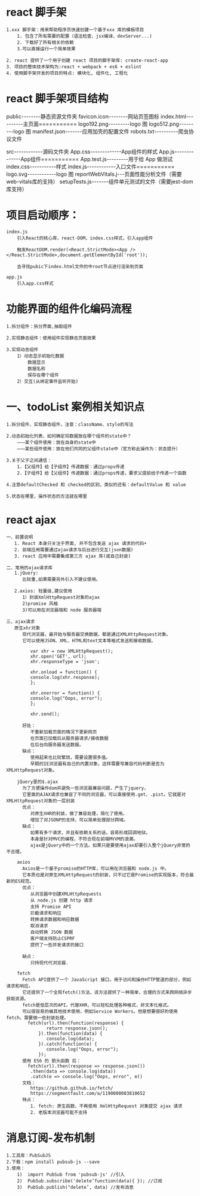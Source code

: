 # react 脚手架

    1.xxx 脚手架：用来帮助程序员快速创建一个基于xxx 库的模板项目
        1. 包含了所有需要的配置（语法检查、jsx编译、devServer...)
        2. 下载好了所有相关的依赖
        3.可以直接运行一个简单效果

    2. react 提供了一个用于创建 react 项目的脚手架库: create-react-app
    3. 项目的整体技术架构为:react + webpack + es6 + eslint
    4. 使用脚手架开发的项目的特点: 模块化, 组件化, 工程化

# react 脚手架项目结构


public--------静态资源文件夹
       favicon.icon--------网站页签图标
       index.html----------主页面===========
       logo192.png---------logo 图
       logo512.png---------logo 图
       manifest.json-------应用加壳的配置文件
       robots.txt----------爬虫协议文件



src------------源码文件夹
       App.css-------------App组件的样式
       App.js--------------App组件===========
       App.test.js---------用于给 App 做测试
       index.css-----------样式
       index.js------------入口文件===========
       logo.svg------------logo 图
       reportWebVitals.j---页面性能分析文件（需要web-vitals库的支持）
       setupTests.js-------组件单元测试的文件（需要jest-dom库支持）


# 项目启动顺序：

    index.js
        引入React的核心库，react-DOM，index.css样式，引入app组件

        触发ReactDOM.render(<React.StrictMode><App /></React.StrictMode>,document.getElementById('root'));

        去寻找pubic下index.html文件的中root节点进行渲染到页面

    app.js
        引入app.css样式

# 功能界面的组件化编码流程

    1.拆分组件：拆分界面,抽取组件

    2.实现静态组件：使用组件实现静态页面效果

    3.实现动态组件
        1）动态显示初始化数据
            数据显示
            数据名称
            保存在哪个组件
        2）交互(从绑定事件监听开始)

# 一、todoList 案例相关知识点

    1.拆分组件、实现静态组件，注意：className、style的写法

    2.动态初始化列表，如何确定将数据放在哪个组件的state中？
        ———某个组件使用：放在自身的state中
        ———某些组件使用：放在他们共同的父组件state中（官方称此操作为：状态提升）

    3.关于父子之间通信：
        1.【父组件】给【子组件】传递数据：通过props传递
        2.【子组件】给【父组件】传递数据：通过props传递，要求父提前给子传递一个函数

    4.注意defaultChecked 和 checked的区别，类似的还有：defaultValue 和 value

    5.状态在哪里，操作状态的方法就在哪里

# react ajax

    一、前置说明
       1. React 本身只关注于界面, 并不包含发送 ajax 请求的代码•
       2. 前端应用需要通过ajax请求与后台进行交互(json数据)
       3. react 应用中需要集成第三方 ajax 库(或自己封装)

    二、常用的ajax请求库
       1.jQuery:
          比较重,如果需要另外引入不建议使用。

       2.axios: 轻量级,建议使用
          1）封装XmlHttpRequest对象的ajax
          2)promise 风格
          3)可以用在浏览器端和 node 服务器端

    三、ajax请求
       原生xhr对象
          现代浏览器，最开始与服务器交换数据，都是通过XMLHttpRequest对象。
          它可以使用JSON、XML、HTML和text文本等格式发送和接收数据。

             var xhr = new XMLHttpRequest();
             xhr.open('GET', url);
             xhr.responseType = 'json';

             xhr.onload = function() {
             console.log(xhr.response);
             };

             xhr.onerror = function() {
             console.log("Oops, error");
             };

             xhr.send();

          好处：
             不重新加载页面的情况下更新网页
             在页面已加载后从服务器请求/接收数据
             在后台向服务器发送数据。
          缺点：
             使用起来也比较繁琐，需要设置很多值。
             早期的IE浏览器有自己的内置对象，这样需要写兼容代码判断是否为XMLHttpRequest对象。

        jQuery里的$.ajax
          为了方便操作dom并避免一些浏览器兼容问题，产生了jquery，
          它里面的AJAX请求也兼容了不同的浏览器，可以直接使用.get、.pist。它就是对XMLHttpRequest对象的一层封装
          优点：
             对原生XHR的封装，做了兼容处理，简化了使用。
             增加了对JSONP的支持，可以简单处理部分跨域。
          缺点：
             如果有多个请求，并且有依赖关系的话，容易形成回调地狱。
             本身是针对MVC的编程，不符合现在前端MVVM的浪潮。
             ajax是jQuery中的一个方法。如果只是要使用ajax却要引入整个jQuery非常的不合理。

        axios
          Axios是一个基于promise的HTTP库，可以用在浏览器和 node.js 中。
          它本质也是对原生XMLHttpRequest的封装，只不过它是Promise的实现版本，符合最新的ES规范。
          优点：
             从浏览器中创建XMLHttpRequests
             从 node.js 创建 http 请求
             支持 Promise API
             拦截请求和响应
             转换请求数据和响应数据
             取消请求
             自动转换 JSON 数据
             客户端支持防止CSPRF
             提供了一些并发请求的接口

          缺点：
             只持现代代浏览器.

        fetch
          Fetch API提供了一个 JavaScript 接口，用于访问和操作HTTP管道的部分，例如请求和响应。
          它还提供了一个全局fetch()方法，该方法提供了一种简单，合理的方式来跨网络异步获取资源。
          fetch是低层次的API，代替XHR，可以轻松处理各种格式，非文本化格式。
          可以很容易的被其他技术使用，例如Service Workers。但是想要很好的使用fetch，需要做一些封装处理。
            fetch(url).then(function(response) {
                   return response.json();
                }).then(function(data) {
                   console.log(data);
                }).catch(function(e) {
                   console.log("Oops, error");
                });
          使用 ES6 的 箭头函数 后：
            fetch(url).then(response => response.json())
             .then(data => console.log(data))
             .catch(e => console.log("Oops, error", e))
          文档：
             https://github.github.io/fetch/
             https://segmentfault.com/a/1190000003810652
          特点：
             1. fetch: 原生函数，不再使用 XmlHttpRequest 对象提交 ajax 请求
             2. 老版本浏览器可能不支持

# 消息订阅-发布机制

    1.工具库：PubSubJS
    2.下载：npm install pubsub-js --save
    3.使用：
        1)  import PubSub from 'pubsub-js' //引入
        2)  PubSub.subscribe('delete’function(data){ }); //订阅
        3)  PubSub.publish("delete’, data) //发布消息
